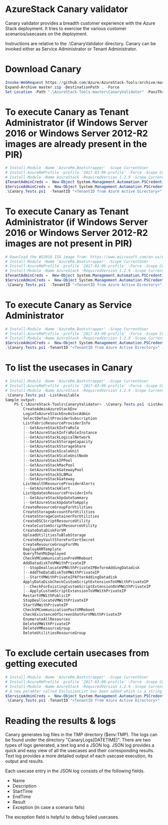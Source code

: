 # AzureStack Canary validator
Canary validator provides a breadth customer experience with the Azure Stack deployment. It tries to exercise the various customer scenarios/usecases on the deployment. 

Instructions are relative to the .\CanaryValidator directory.
Canary can be invoked either as Service Administrator or Tenant Administrator.

# Download Canary
```powershell
Invoke-WebRequest https://github.com/Azure/AzureStack-Tools/archive/master.zip -OutFile master.zip
Expand-Archive master.zip -DestinationPath . -Force
Set-Location -Path ".\AzureStack-Tools-master\CanaryValidator" -PassThru
```

# To execute Canary as Tenant Administrator (if Windows Server 2016 or Windows Server 2012-R2 images are already present in the PIR)
```powershell
# Install-Module -Name 'AzureRm.Bootstrapper' -Scope CurrentUser
# Install-AzureRmProfile -profile '2017-03-09-profile' -Force -Scope CurrentUser
# Install-Module -Name AzureStack -RequiredVersion 1.2.9 -Scope CurrentUser
$TenantAdminCreds =  New-Object System.Management.Automation.PSCredential "<Tenant Admin username>", (ConvertTo-SecureString "<Tenant Admin password>" -AsPlainText -Force)
$ServiceAdminCreds =  New-Object System.Management.Automation.PSCredential "<Service Admin username>", (ConvertTo-SecureString "<Service Admin password>" -AsPlainText -Force)
.\Canary.Tests.ps1  -TenantID "<TenantID from Azure Active Directory>" -AdminArmEndpoint "<Administrative ARM endpoint>" -ServiceAdminCredentials $ServiceAdminCreds -TenantArmEndpoint "<Tenant ARM endpoint>" -TenantAdminCredentials $TenantAdminCreds
```

# To execute Canary as Tenant Administrator (if Windows Server 2016 or Windows Server 2012-R2 images are not present in PIR)
```powershell
# Download the WS2016 ISO image from: https://www.microsoft.com/en-us/evalcenter/evaluate-windows-server-2016, and place it on your local machine
# Install-Module -Name 'AzureRm.Bootstrapper' -Scope CurrentUser
# Install-AzureRmProfile -profile '2017-03-09-profile' -Force -Scope CurrentUser
# Install-Module -Name AzureStack -RequiredVersion 1.2.9 -Scope CurrentUser
$TenantAdminCreds =  New-Object System.Management.Automation.PSCredential "<Tenant Admin username>", (ConvertTo-SecureString "<Tenant Admin password>" -AsPlainText -Force)
$ServiceAdminCreds =  New-Object System.Management.Automation.PSCredential "<Service Admin username>", (ConvertTo-SecureString "<Service Admin password>" -AsPlainText -Force)
.\Canary.Tests.ps1  -TenantID "<TenantID from Azure Active Directory>" -AdminArmEndpoint "<Administrative ARM endpoint>" -ServiceAdminCredentials $ServiceAdminCreds -TenantArmEndpoint "<Tenant ARM endpoint>" -TenantAdminCredentials $TenantAdminCreds -WindowsISOPath "<path where the WS2016 ISO is present>"
```

# To execute Canary as Service Administrator
```powershell
# Install-Module -Name 'AzureRm.Bootstrapper' -Scope CurrentUser
# Install-AzureRmProfile -profile '2017-03-09-profile' -Force -Scope CurrentUser
# Install-Module -Name AzureStack -RequiredVersion 1.2.9 -Scope CurrentUser
$ServiceAdminCreds =  New-Object System.Management.Automation.PSCredential "<Service Admin username>", (ConvertTo-SecureString "<Service Admin password>" -AsPlainText -Force)
.\Canary.Tests.ps1 -TenantID "<TenantID from Azure Active Directory>" -AdminArmEndpoint "<Administrative ARM endpoint>" -ServiceAdminCredentials $ServiceAdminCreds
```

# To list the usecases in Canary
```powershell
# Install-Module -Name 'AzureRm.Bootstrapper' -Scope CurrentUser
# Install-AzureRmProfile -profile '2017-03-09-profile' -Force -Scope CurrentUser
# Install-Module -Name AzureStack -RequiredVersion 1.2.9 -Scope CurrentUser
.\Canary.Tests.ps1 -ListAvailable
Sample output:
    PS C:\AzureStack-Tools\CanaryValidator> .\Canary.Tests.ps1 -ListAvailable
        CreateAdminAzureStackEnv
        LoginToAzureStackEnvAsSvcAdmin
        SelectDefaultProviderSubscription
        ListFabricResourceProviderInfo
        |--GetAzureStackInfraRole
        |--GetAzureStackInfraRoleInstance
        |--GetAzureStackLogicalNetwork
        |--GetAzureStackStorageCapacity
        |--GetAzureStackStorageShare
        |--GetAzureStackScaleUnit
        |--GetAzureStackScaleUnitNode
        |--GetAzureStackIPPool
        |--GetAzureStackMacPool
        |--GetAzureStackGatewayPool
        |--GetAzureStackSLBMux
        |--GetAzureStackGateway
        ListHealthResourceProviderAlerts
        |--GetAzureStackAlert
        ListUpdatesResourceProviderInfo
        |--GetAzureStackUpdateSummary
        |--GetAzureStackUpdateToApply
        CreateResourceGroupForUtilities
        CreateStorageAccountForUtilities
        CreateStorageContainerForUtilities
        CreateDSCScriptResourceUtility
        CreateCustomScriptResourceUtility
        CreateDataDiskForVM
        UploadUtilitiesToBlobStorage
        CreateKeyVaultStoreForCertSecret
        CreateResourceGroupForVMs
        DeployARMTemplate
        QueryTheVMsDeployed
        CheckVMCommunicationPreVMReboot
        AddDatadiskToVMWithPrivateIP
        |--StopDeallocateVMWithPrivateIPBeforeAddingDatadisk
        |--AddTheDataDiskToVMWithPrivateIP
        |--StartVMWithPrivateIPAfterAddingDatadisk
        ApplyDataDiskCheckCustomScriptExtensionToVMWithPrivateIP
        |--CheckForExistingCustomScriptExtensionOnVMWithPrivateIP
        |--ApplyCustomScriptExtensionToVMWithPrivateIP
        RestartVMWithPublicIP
        StopDeallocateVMWithPrivateIP
        StartVMWithPrivateIP
        CheckVMCommunicationPostVMReboot
        CheckExistenceOfScreenShotForVMWithPrivateIP
        EnumerateAllResources
        DeleteVMWithPrivateIP
        DeleteVMResourceGroup
        DeleteUtilitiesResourceGroup
```

# To exclude certain usecases from getting executed
```powershell
# Install-Module -Name 'AzureRm.Bootstrapper' -Scope CurrentUser
# Install-AzureRmProfile -profile '2017-03-09-profile' -Force -Scope CurrentUser
# Install-Module -Name AzureStack -RequiredVersion 1.2.9 -Scope CurrentUser
# A new paramter called ExclusionList has been added which is a string array. Pass in the list of usecases you don't want to execute to this parameter.
$ServiceAdminCreds =  New-Object System.Management.Automation.PSCredential "<Service Admin username>", (ConvertTo-SecureString "<Service Admin password>" -AsPlainText -Force)
.\Canary.Tests.ps1 -TenantID "<TenantID from Azure Active Directory>" -AdminArmEndpoint "<Administrative ARM endpoint>" -ServiceAdminCredentials $ServiceAdminCreds -ExclusionList "ListFabricResourceProviderInfo","ListUpdateResourceProviderInfo"
```

# Reading the results & logs
Canary generates log files in the TMP directory ($env:TMP). The logs can be found under the directory "CanaryLogs[DATETIME]". There are two types of logs generated, a text log and a JSON log. JSON log provides a quick and easy view of all the usecases and their corresponding results. Text log provides a more detailed output of each usecase execution, its output and results.

Each usecase entry in the JSON log consists of the following fields.
- Name
- Description
- StartTime
- EndTime
- Result
- Exception (in case a scenario fails)

The exception field is helpful to debug failed usecases.  

